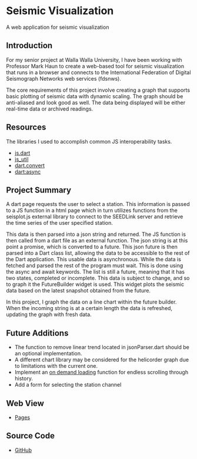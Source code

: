 # Seismic Visualization

A web application for seismic visualization

## Introduction

For my senior project at Walla Walla University, I have been working with Professor Mark Haun to create a web-based tool for seismic visualization that runs in a browser and connects to the International Federation of Digital Seismograph Networks web services (fdsnws).

The core requirements of this project involve creating a graph that supports basic plotting of seismic data with dynamic scaling. The graph should be anti-aliased and look good as well. The data being displayed will be either real-time data or archived readings.

## Resources

The libraries I used to accomplish common JS interoperability tasks.

- [js.dart](https://pub.dev/packages/js)
- [js_util](https://pub.dev/packages/js_util)
- [dart.convert](https://pub.dev/packages/convert)
- [dart:async](https://pub.dev/packages/async)

## Project Summary

A dart page requests the user to select a station. This information is passed to a JS function in a html page which in turn utilizes functions from the seisplot.js external library to connect to the SEEDLink server and retrieve the time series of the user specified station.

This data is then parsed into a json string and returned. The JS function is then called from a dart file as an external function. The json string is at this point a promise, which is converted to a future. This json future is then parsed into a Dart class list, allowing the data to be accessible to the rest of the Dart application. This usable data is asynchronous. While the data is fetched and parsed the rest of the program must wait. This is done using the async and await keywords. The list is still a future, meaning that it has two states, completed or incomplete. This data is subject to change, and so to graph it the FutureBuilder widget is used. This widget plots the seismic data based on the latest snapshot obtained from the future.

In this project, I graph the data on a line chart within the future builder. When the incoming string is at a certain length the data is refreshed, updating the graph with fresh data.

## Future Additions

- The function to remove linear trend located in jsonParser.dart should be an optional implementation.
- A different chart library may be considered for the helicorder graph due to limitations with the current one.
- Implement an [on demand loading](https://help.syncfusion.com/flutter/cartesian-charts/on-demand-loading) function for endless scrolling through history.
- Add a form for selecting the station channel

## Web View

- [Pages](https://owen-hoffman.github.io/#/)

## Source Code

- [GitHub](https://github.com/Owen-Hoffman/Seismic-Visualization)

